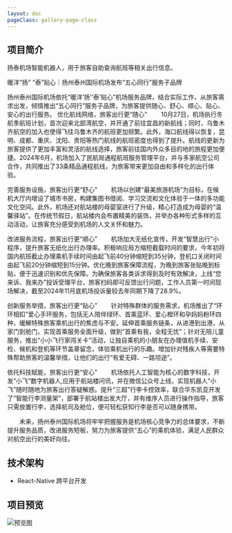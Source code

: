 ```yaml
---
layout: doc
pageClass: gallery-page-class
---
```


## 项目简介 ##

扬泰机场智能机器人，用于旅客自助查询航班等相关出行信息。

暖洋“扬” “泰”贴心｜扬州泰州国际机场发布“五心同行”服务子品牌

扬州泰州国际机场依托“暖洋‘扬’‘泰’贴心”机场服务品牌，结合实际工作，从旅客需求出发，倾情推出“五心同行”服务子品牌，为旅客提供随心、舒心、顺心、贴心、安心的出行服务。
优化航线网络，旅客出行更“随心”
　　10月27日，机场执行冬航季航班计划，首次迎来北部湾航空，并开通了前往宜昌的新航线；同时，乌鲁木齐航空的加入也使得飞往乌鲁木齐的航班更加频繁。此外，海口航线得以恢复，昆明、成都、重庆、沈阳、贵阳等热门航线的航班密度也得到了提升。航线的更新为旅客提供了更加丰富和灵活的航线选择，旅客前往国内外众多目的地的旅程更加便捷。2024年6月，机场加入了民航局通程航班服务管理平台，并与多家航空公司合作，共同推出了33条精品通程航线，为旅客带来更加自由和多样化的出行体验。

完善服务设施，旅客出行更“舒心”
　　机场以创建“最美旅游机场”为目标，在候机大厅内增设了城市书房，构建集图书借阅、学习交流和文化体验于一体的多功能文化空间。此外，机场还对航站楼的母婴室进行了升级，精心打造成为母婴的“温馨驿站”。在传统节假日，航站楼内会布置精美的装饰，并举办各种形式多样的互动活动，让旅客充分感受到机场的人文关怀和魅力。

改进服务流程，旅客出行更“顺心”
　　机场加大无纸化宣传，开发“智慧出行”小程序，提升旅客无纸化出行办理率。积极响应局方缩短截载时间的要求，今年初将国内航班截止办理乘机手续时间由起飞前40分钟缩短到35分钟，登机口关闭时间由起飞前20分钟缩短到15分钟。优化晚到旅客保障流程，为晚到旅客张贴晚到标贴，便于迅速识别和优先保障。为确保旅客各类诉求得到及时有效解决，上线“您来诉、我来办”投诉受理平台，旅客扫码即可反馈出行问题，工作人员第一时间现场解决，截至2024年11月底机场投诉量较去年同期下降了28.9%。

创新服务举措，旅客出行更“贴心”
　　针对特殊群体的服务需求，机场推出了“环环相扣”爱心手环服务，包括无人陪伴绿环、首乘蓝环、爱心橙环和孕妈妈粉环四种，缓解特殊旅客乘机出行的焦虑与不安。延伸首乘服务链条，从进港到出港，从家门到舱门，实现首乘服务全面升级，做到“首乘有我，全程无忧”；针对无陪儿童服务，推出“小小飞行家闯关卡”活动，让独自乘机的小朋友在办理值机手续、安检、候机和登机等环节盖章留念，体验乘机出行的乐趣。增加针对残疾人等需要特殊帮助旅客的温馨举措，让他们的出行“有爱无碍、一路坦途”。

依托科技赋能，旅客出行更“安心”
　　机场依托人工智能为核心的数字科技，开发“小飞”数字机器人,应用于航站楼问讯，并在微信公众号上线，实现机器人“小飞”随时随地为旅客出行答疑解惑。提升“三超”行李卡控效率，联合华东凯亚开发了“智能行李测量架”，部署于航站楼出发大厅，并有维序人员进行操作指导，旅客只需放置行李，选择航司及舱位，便可轻松获知行李是否可以随身携带。

　　未来，扬州泰州国际机场将牢牢把握服务是机场核心竞争力的总体要求，不断提升服务品质，改进服务短板，努力为旅客提供“五心”的乘机体验，满足人民群众对航空出行的美好向往。

## 技术架构 ##

- React-Native 跨平台开发

## 项目预览 ##

![预览图](/images/20241217135539.jpg)
